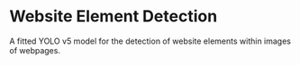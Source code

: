 # Website Element Detection
 A fitted YOLO v5 model for the detection of website elements within images of webpages.
